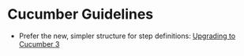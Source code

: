 # Cucumber Guidelines

* Prefer the new, simpler structure for step definitions:
  [Upgrading to Cucumber 3](https://cucumber.io/blog/2017/09/21/upgrading-to-cucumber-3)
